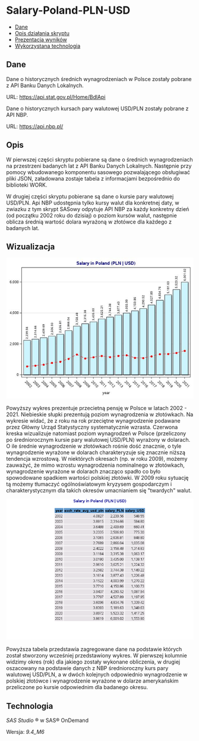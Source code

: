 # Salary-Poland-PLN-USD

* [Dane](#Dane)
* [Opis działania skryptu](#Opis)
* [Prezentacja wyników](#Wizualizacja)
* [Wykorzystana technologia](#Technologia)

## Dane

Dane o historycznych średnich wynagrodzeniach w Polsce zostały pobrane z API Banku Danych Lokalnych.

URL: https://api.stat.gov.pl/Home/BdlApi

Dane o historycznych kursach pary walutowej USD/PLN zostały pobrane z API NBP.

URL: https://api.nbp.pl/

## Opis

W pierwszej części skryptu pobierane są dane o średnich wynagrodzeniach na przestrzeni badanych lat z API Banku Danych Lokalnych. Następnie przy pomocy wbudowanego
komponentu sasowego pozwalającego obsługiwać pliki JSON, załadowana zostaje tabela z informacjami bezpośrednio do biblioteki WORK.

W drugiej części skryptu pobierane są dane o kursie pary walutowej USD/PLN. Api NBP udostępnia tylko kursy walut dla konkretnej daty, w zwiazku z tym skrypt SASowy 
odpytuje API NBP za każdy konkretny dzień (od początku 2002 roku do dzisiaj) o poziom kursów walut, następnie oblicza średnią wartość dolara wyrażoną w złotówce 
dla każdego z badanych lat.

## Wizualizacja

![PLN_USD_SALARY img](https://github.com/WHHY100/Salary-Poland-PLN-USD/blob/main/img/SALARY_POLAND_USD_CHART.jpg?raw=true)

Powyższy wykres prezentuje przecietną pensję w Polsce w latach 2002 - 2021. Niebieskie słupki prezentują poziom wynagrodzenia w złotówkach. Na wykresie widać, że
z roku na rok przeciętne wynagrodzenie podawane przez Główny Urząd Statystyczny systematycznie wzrasta. Czerwona kreska wizualizuje natomiast poziom wynagrodzeń w Polsce 
(przeliczony po średniorocznym kursie pary walutowej USD/PLN) wyrażony w dolarach. O ile średnie wynagrodzenie w złotówkach rośnie dość znacznie, o tyle
wynagrodzenie wyrażone w dolarach charakteryzuje się znacznie niższą tendencja wzrostową. W niektórych okresach (np. w roku 2009), możemy zauważyć,
że mimo wzrostu wynagrodzenia nominalnego w złotówkach, wynagrodzenie wyrażone w dolarach znacząco spadło co było spowodowane spadkiem wartości polskiej złotówki.
W 2009 roku sytuację tą możemy tłumaczyć ogólnoświatowym kryzysem gospodarczym i charakterystycznym dla takich okresów umacnianiem się "twardych" walut.

![PLN_USD_SALARY_TAB img](https://github.com/WHHY100/Salary-Poland-PLN-USD/blob/main/img/SALARY_POLAND_USD.jpg?raw=true)

Powyższa tabela przedstawia zagregowane dane na podstawie których został stworzony wcześniej przedstawiony wykres. W pierwszej kolumnie widzimy okres (rok) dla
jakiego zostały wykonane obliczenia, w drugiej oszacowany na podstawie danych z NBP średnioroczny kurs pary walutowej USD/PLN, a w dwóch kolejnych odpowiednio
wynagrodzenie w polskiej złotówce i wynagrodzenie wyrażone w dolarze amerykańskim przeliczone po kursie odpowiednim dla badanego okresu.

## Technologia

*SAS Studio* ® w SAS® OnDemand

Wersja: *9.4_M6*
